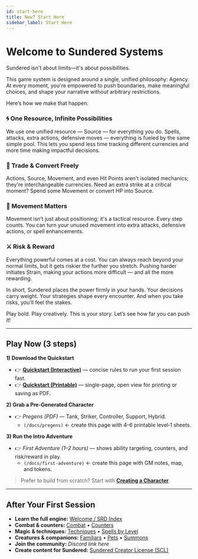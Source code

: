 ```yaml
---
id: start-here
title: New? Start Here
sidebar_label: Start Here
---
```


# Welcome to Sundered Systems

Sundered isn't about limits—it's about possibilities.

This game system is designed around a single, unified philosophy: Agency. At every moment, you're empowered to push boundaries, make meaningful choices, and shape your narrative without arbitrary restrictions.

Here’s how we make that happen:

### 🌀 One Resource, Infinite Possibilities
We use one unified resource — Source — for everything you do. Spells, attacks, extra actions, defensive moves — everything is fueled by the same simple pool. This lets you spend less time tracking different currencies and more time making impactful decisions.

### 🔄 Trade & Convert Freely
Actions, Source, Movement, and even Hit Points aren't isolated mechanics; they're interchangeable currencies. Need an extra strike at a critical moment? Spend some Movement or convert HP into Source.

### 🧭 Movement Matters
Movement isn’t just about positioning; it's a tactical resource. Every step counts. You can turn your unused movement into extra attacks, defensive actions, or spell enhancements.

### ⚔️ Risk & Reward
Everything powerful comes at a cost. You can always reach beyond your normal limits, but it gets riskier the further you stretch. Pushing harder initiates Strain, making your actions more difficult — and all the more rewarding.

In short, Sundered places the power firmly in your hands. Your decisions carry weight. Your strategies shape every encounter. And when you take risks, you'll feel the stakes.

Play bold. Play creatively. This is your story. Let’s see how far you can push it!

---

## Play Now (3 steps)

**1) Download the Quickstart**  
- 👉 **[Quickstart (Interactive)](/docs/quickstart-interactive)** — concise rules to run your first session fast.  
- 👉 **[Quickstart (Printable)](/docs/quickstart-printable)** — single-page, open view for printing or saving as PDF.

**2) Grab a Pre‑Generated Character**  
- 👉 _Pregens (PDF)_ — Tank, Striker, Controller, Support, Hybrid.  
  - `(/docs/pregens)` ← create this page with 4–6 printable level‑1 sheets.

**3) Run the Intro Adventure**  
- 👉 _First Adventure (1–2 hours)_ — shows ability targeting, counters, and risk/reward in play.  
  - `(/docs/first-adventure)` ← create this page with GM notes, map, and tokens.

> Prefer to build from scratch? Start with **[Creating a Character](/docs/creating-a-character)**.

---

## After Your First Session

- **Learn the full engine:** [Welcome / SRD Index](/docs/welcome)  
- **Combat & counters:** [Combat](/docs/combat) • [Counters](/docs/counters)  
- **Magic & techniques:** [Techniques](/docs/techniques) • [Spells by Level](/docs/level-1-spells)  
- **Creatures & companions:** [Familiars](/docs/familiars) • [Pets](/docs/pets) • [Summons](/docs/summoned-creatures)  
- **Join the community:** _Discord link here_  
- **Create content for Sundered:** [Sundered Creator License (SCL)](/docs/SCL)
